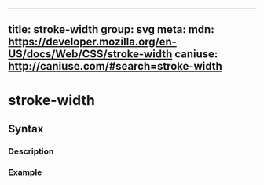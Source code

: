 
  ---
  title: stroke-width
  group: svg
  meta:
    mdn: https://developer.mozilla.org/en-US/docs/Web/CSS/stroke-width
    caniuse: http://caniuse.com/#search=stroke-width
  ---

  # stroke-width
  <!--- Introduction for stroke-width, keep it brief and set the overall context -->

  ## Syntax
  <!--- Introduce the various syntax for stroke-width -->

  ### Description
  <!--- For each major section of syntax, provide a description explaining its usage further -->

  ### Example
  <!--- Provide code examples for the syntax block you're currently describing -->